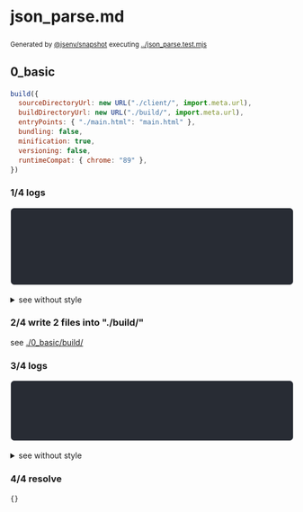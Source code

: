 # json_parse.md

<sub>
  Generated by <a href="https://github.com/jsenv/core/tree/main/packages/independent/snapshot">@jsenv/snapshot</a> executing <a href="../json_parse.test.mjs">../json_parse.test.mjs</a>
</sub>

## 0_basic

```js
build({
  sourceDirectoryUrl: new URL("./client/", import.meta.url),
  buildDirectoryUrl: new URL("./build/", import.meta.url),
  entryPoints: { "./main.html": "main.html" },
  bundling: false,
  minification: true,
  versioning: false,
  runtimeCompat: { chrome: "89" },
})
```

### 1/4 logs

![img](0_basic/log_group.svg)

<details>
  <summary>see without style</summary>

```console

build "./main.html"
⠋ generate source graph
✔ generate source graph (done in <X> second)
⠋ generate build graph
✔ generate build graph (done in <X> second)
⠋ write files in build directory

```

</details>


### 2/4 write 2 files into "./build/"

see [./0_basic/build/](./0_basic/build/)

### 3/4 logs

![img](0_basic/log_group_1.svg)

<details>
  <summary>see without style</summary>

```console
✔ write files in build directory (done in <X> second)
--- build files ---  
- html : 1 (175 B / 79 %)
- js   : 1 (46 B / 21 %)
- total: 2 (221 B / 100 %)
--------------------
```

</details>


### 4/4 resolve

```js
{}
```